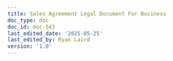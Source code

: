 ```yaml
---
title: Sales Agreement Legal Document For Business
doc_type: doc
doc_id: doc-543
last_edited_date: '2025-05-25'
last_edited_by: Ryan Laird
version: '1.0'
---
```




